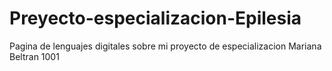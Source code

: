 # Preyecto-especializacion-Epilesia
Pagina de lenguajes digitales sobre mi proyecto de especializacion Mariana Beltran 1001
